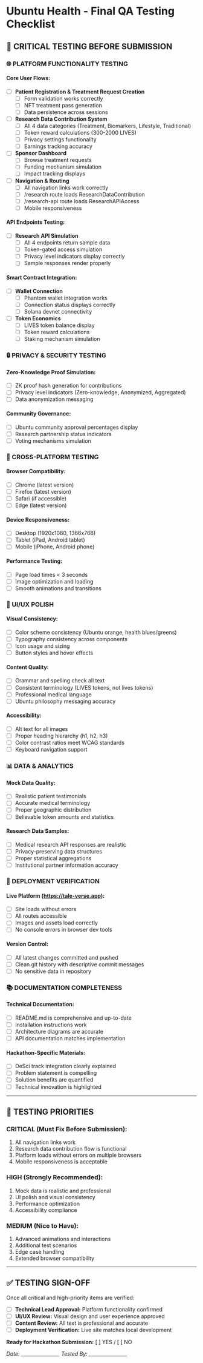 # Ubuntu Health - Final QA Testing Checklist

## 🧪 CRITICAL TESTING BEFORE SUBMISSION

### **🌐 PLATFORM FUNCTIONALITY TESTING**

#### **Core User Flows:**
- [ ] **Patient Registration & Treatment Request Creation**
  - [ ] Form validation works correctly
  - [ ] NFT treatment pass generation
  - [ ] Data persistence across sessions

- [ ] **Research Data Contribution System**
  - [ ] All 4 data categories (Treatment, Biomarkers, Lifestyle, Traditional)
  - [ ] Token reward calculations (300-2000 LIVES)
  - [ ] Privacy settings functionality
  - [ ] Earnings tracking accuracy

- [ ] **Sponsor Dashboard**
  - [ ] Browse treatment requests
  - [ ] Funding mechanism simulation
  - [ ] Impact tracking displays

- [ ] **Navigation & Routing**
  - [ ] All navigation links work correctly
  - [ ] /research route loads ResearchDataContribution
  - [ ] /research-api route loads ResearchAPIAccess
  - [ ] Mobile responsiveness

#### **API Endpoints Testing:**
- [ ] **Research API Simulation**
  - [ ] All 4 endpoints return sample data
  - [ ] Token-gated access simulation
  - [ ] Privacy level indicators display correctly
  - [ ] Sample responses render properly

#### **Smart Contract Integration:**
- [ ] **Wallet Connection**
  - [ ] Phantom wallet integration works
  - [ ] Connection status displays correctly
  - [ ] Solana devnet connectivity

- [ ] **Token Economics**
  - [ ] LIVES token balance display
  - [ ] Token reward calculations
  - [ ] Staking mechanism simulation

### **🔒 PRIVACY & SECURITY TESTING**

#### **Zero-Knowledge Proof Simulation:**
- [ ] ZK proof hash generation for contributions
- [ ] Privacy level indicators (Zero-knowledge, Anonymized, Aggregated)
- [ ] Data anonymization messaging

#### **Community Governance:**
- [ ] Ubuntu community approval percentages display
- [ ] Research partnership status indicators
- [ ] Voting mechanisms simulation

### **📱 CROSS-PLATFORM TESTING**

#### **Browser Compatibility:**
- [ ] Chrome (latest version)
- [ ] Firefox (latest version)
- [ ] Safari (if accessible)
- [ ] Edge (latest version)

#### **Device Responsiveness:**
- [ ] Desktop (1920x1080, 1366x768)
- [ ] Tablet (iPad, Android tablet)
- [ ] Mobile (iPhone, Android phone)

#### **Performance Testing:**
- [ ] Page load times < 3 seconds
- [ ] Image optimization and loading
- [ ] Smooth animations and transitions

### **🎨 UI/UX POLISH**

#### **Visual Consistency:**
- [ ] Color scheme consistency (Ubuntu orange, health blues/greens)
- [ ] Typography consistency across components
- [ ] Icon usage and sizing
- [ ] Button styles and hover effects

#### **Content Quality:**
- [ ] Grammar and spelling check all text
- [ ] Consistent terminology (LIVES tokens, not lives tokens)
- [ ] Professional medical language
- [ ] Ubuntu philosophy messaging accuracy

#### **Accessibility:**
- [ ] Alt text for all images
- [ ] Proper heading hierarchy (h1, h2, h3)
- [ ] Color contrast ratios meet WCAG standards
- [ ] Keyboard navigation support

### **📊 DATA & ANALYTICS**

#### **Mock Data Quality:**
- [ ] Realistic patient testimonials
- [ ] Accurate medical terminology
- [ ] Proper geographic distribution
- [ ] Believable token amounts and statistics

#### **Research Data Samples:**
- [ ] Medical research API responses are realistic
- [ ] Privacy-preserving data structures
- [ ] Proper statistical aggregations
- [ ] Institutional partner information accuracy

### **🚀 DEPLOYMENT VERIFICATION**

#### **Live Platform (https://tale-verse.app):**
- [ ] Site loads without errors
- [ ] All routes accessible
- [ ] Images and assets load correctly
- [ ] No console errors in browser dev tools

#### **Version Control:**
- [ ] All latest changes committed and pushed
- [ ] Clean git history with descriptive commit messages
- [ ] No sensitive data in repository

### **📚 DOCUMENTATION COMPLETENESS**

#### **Technical Documentation:**
- [ ] README.md is comprehensive and up-to-date
- [ ] Installation instructions work
- [ ] Architecture diagrams are accurate
- [ ] API documentation matches implementation

#### **Hackathon-Specific Materials:**
- [ ] DeSci track integration clearly explained
- [ ] Problem statement is compelling
- [ ] Solution benefits are quantified
- [ ] Technical innovation is highlighted

---

## 🎯 TESTING PRIORITIES

### **CRITICAL (Must Fix Before Submission):**
1. All navigation links work
2. Research data contribution flow is functional
3. Platform loads without errors on multiple browsers
4. Mobile responsiveness is acceptable

### **HIGH (Strongly Recommended):**
1. Mock data is realistic and professional
2. UI polish and visual consistency
3. Performance optimization
4. Accessibility compliance

### **MEDIUM (Nice to Have):**
1. Advanced animations and interactions
2. Additional test scenarios
3. Edge case handling
4. Extended browser compatibility

---

## ✅ TESTING SIGN-OFF

Once all critical and high-priority items are verified:
- [ ] **Technical Lead Approval:** Platform functionality confirmed
- [ ] **UI/UX Review:** Visual design and user experience approved  
- [ ] **Content Review:** All text is professional and accurate
- [ ] **Deployment Verification:** Live site matches local development

**Ready for Hackathon Submission:** [ ] YES / [ ] NO

*Date: ________________*
*Tested By: ________________*